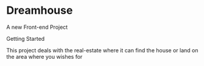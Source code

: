 # Dreamhouse
A new Front-end Project

Getting Started

This project deals with the real-estate where it can find the house or land on the area where you wishes for


